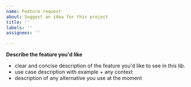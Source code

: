 ```yaml
---
name: Feature request
about: Suggest an idea for this project
title: ''
labels: ''
assignees: ''

---
```


**Describe the feature you'd like**
- clear and concise description of the feature you'd like to see in this lib.
- use case description with example + any context
- description of any alternative you use at the moment
